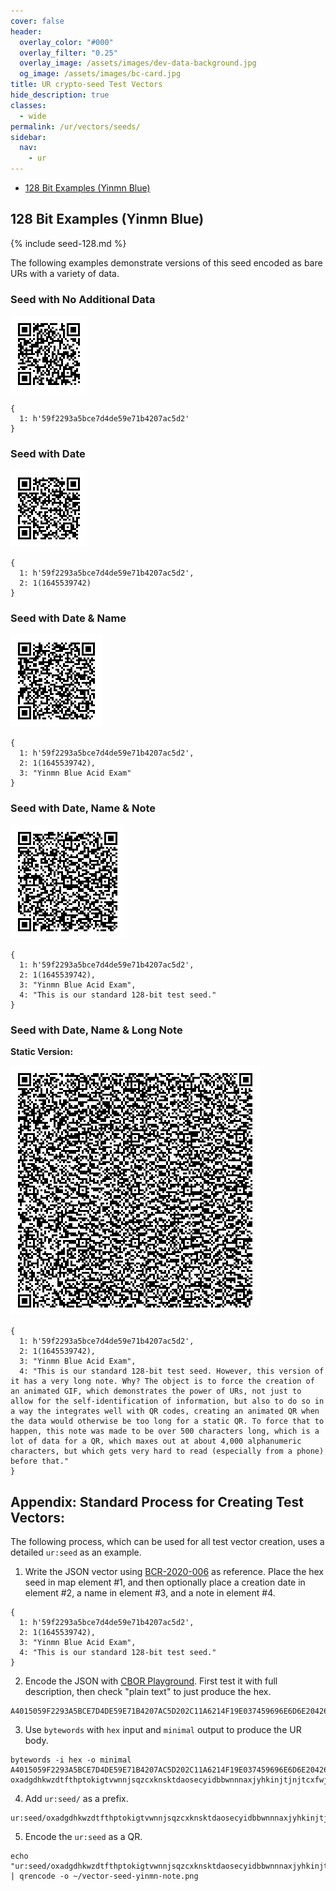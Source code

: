 ```yaml
---
cover: false
header:
  overlay_color: "#000"
  overlay_filter: "0.25"
  overlay_image: /assets/images/dev-data-background.jpg
  og_image: /assets/images/bc-card.jpg
title: UR crypto-seed Test Vectors
hide_description: true
classes:
  - wide
permalink: /ur/vectors/seeds/
sidebar:
  nav:
    - ur
---
```


* [128 Bit Examples (Yinmn Blue)](#128-bit-examples-yinmn-blue)

## 128 Bit Examples (Yinmn Blue)

{% include seed-128.md %}                                              

The following examples demonstrate versions of this seed encoded as bare URs with a variety of data.

### Seed with No Additional Data
![](/assets/images/ur/vector-seed-yinmn-new.png)

```
{
  1: h'59f2293a5bce7d4de59e71b4207ac5d2'
}
```

### Seed with Date

![](/assets/images/ur/vector-seed-yinmn-date-new.png)

```
{
  1: h'59f2293a5bce7d4de59e71b4207ac5d2',
  2: 1(1645539742)
}
```

### Seed with Date & Name

![](/assets/images/ur/vector-seed-yinmn-name-new.png)

```
{
  1: h'59f2293a5bce7d4de59e71b4207ac5d2',
  2: 1(1645539742),
  3: "Yinmn Blue Acid Exam"
}
```

### Seed with Date, Name & Note

![](/assets/images/ur/vector-seed-yinmn-note-new.png)

```
{
  1: h'59f2293a5bce7d4de59e71b4207ac5d2',
  2: 1(1645539742),
  3: "Yinmn Blue Acid Exam",
  4: "This is our standard 128-bit test seed."
}
```

### Seed with Date, Name & Long Note

**Static Version:**

![](/assets/images/ur/vector-seed-yinmn-lnote-new.png)



```
{
  1: h'59f2293a5bce7d4de59e71b4207ac5d2',
  2: 1(1645539742),
  3: "Yinmn Blue Acid Exam",
  4: "This is our standard 128-bit test seed. However, this version of it has a very long note. Why? The object is to force the creation of an animated GIF, which demonstrates the power of URs, not just to allow for the self-identification of information, but also to do so in a way the integrates well with QR codes, creating an animated QR when the data would otherwise be too long for a static QR. To force that to happen, this note was made to be over 500 characters long, which is a lot of data for a QR, which maxes out at about 4,000 alphanumeric characters, but which gets very hard to read (especially from a phone) before that."
}
```

## Appendix: Standard Process for Creating Test Vectors:

The following process, which can be used for all test vector creation,
uses a detailed `ur:seed` as an example.

1. Write the JSON vector using [BCR-2020-006](https://github.com/BlockchainCommons/Research/blob/master/papers/bcr-2020-006-urtypes.md#cryptographic-seed-crypto-seed) as reference. Place the hex seed in map element #1, and then optionally place a creation date in element #2, a name in element #3, and a note in element #4.
```
{
  1: h'59f2293a5bce7d4de59e71b4207ac5d2',
  2: 1(1645539742),
  3: "Yinmn Blue Acid Exam",
  4: "This is our standard 128-bit test seed."
}
```
2. Encode the JSON with [CBOR Playground](https://cbor.me/). First test it with full description, then check "plain text" to just produce the hex.
```
A4015059F2293A5BCE7D4DE59E71B4207AC5D202C11A6214F19E037459696E6D6E20426C75652041636964204578616D04782754686973206973206F7572207374616E64617264203132382D626974207465737420736565642E
```
3. Use `bytewords` with `hex` input and `minimal` output to produce the UR body.
```
bytewords -i hex -o minimal A4015059F2293A5BCE7D4DE59E71B4207AC5D202C11A6214F19E037459696E6D6E20426C75652041636964204578616D04782754686973206973206F7572207374616E64617264203132382D626974207465737420736565642E
oxadgdhkwzdtfthptokigtvwnnjsqzcxknsktdaosecyidbbwnnnaxjyhkinjtjnjtcxfwjzkpihcxfpiainiecxfekshsjnaaksdighisinjkcxinjkcxjlkpjpcxjkjyhsjtiehsjpiecxeheyetdpidinjycxjyihjkjycxjkihihiedmksjpaate
```
4. Add `ur:seed/` as a prefix.
```
ur:seed/oxadgdhkwzdtfthptokigtvwnnjsqzcxknsktdaosecyidbbwnnnaxjyhkinjtjnjtcxfwjzkpihcxfpiainiecxfekshsjnaaksdighisinjkcxinjkcxjlkpjpcxjkjyhsjtiehsjpiecxeheyetdpidinjycxjyihjkjycxjkihihiedmksjpaate
```
5. Encode the `ur:seed` as a QR.
```
echo "ur:seed/oxadgdhkwzdtfthptokigtvwnnjsqzcxknsktdaosecyidbbwnnnaxjyhkinjtjnjtcxfwjzkpihcxfpiainiecxfekshsjnaaksdighisinjkcxinjkcxjlkpjpcxjkjyhsjtiehsjpiecxeheyetdpidinjycxjyihjkjycxjkihihiedmksjpaate" | qrencode -o ~/vector-seed-yinmn-note.png
```

